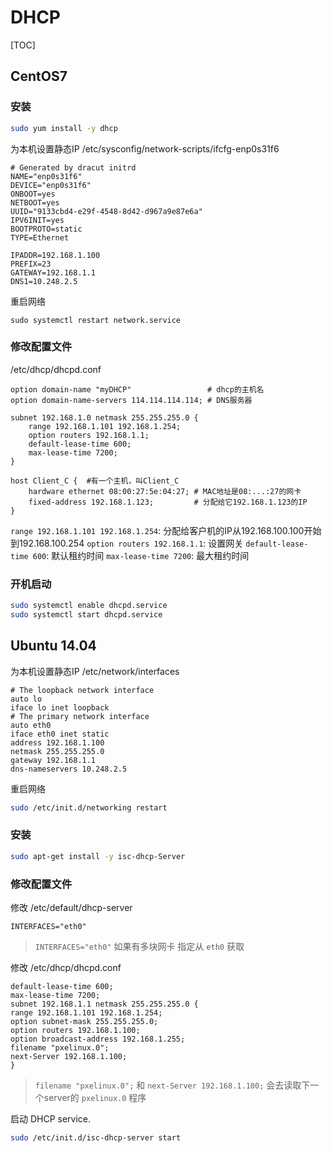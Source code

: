 # DHCP
[TOC]

## CentOS7
### 安装
```sh
sudo yum install -y dhcp
```

为本机设置静态IP
/etc/sysconfig/network-scripts/ifcfg-enp0s31f6
```
# Generated by dracut initrd
NAME="enp0s31f6"
DEVICE="enp0s31f6"
ONBOOT=yes
NETBOOT=yes
UUID="9133cbd4-e29f-4548-8d42-d967a9e87e6a"
IPV6INIT=yes
BOOTPROTO=static
TYPE=Ethernet

IPADDR=192.168.1.100
PREFIX=23
GATEWAY=192.168.1.1
DNS1=10.248.2.5
```

重启网络
```
sudo systemctl restart network.service
```

### 修改配置文件
/etc/dhcp/dhcpd.conf
```
option domain-name "myDHCP"                 # dhcp的主机名
option domain-name-servers 114.114.114.114; # DNS服务器

subnet 192.168.1.0 netmask 255.255.255.0 {
    range 192.168.1.101 192.168.1.254;
    option routers 192.168.1.1; 
    default-lease-time 600;
    max-lease-time 7200;
}

host Client_C {  #有一个主机，叫Client_C
    hardware ethernet 08:00:27:5e:04:27; # MAC地址是08:...:27的网卡
    fixed-address 192.168.1.123;         # 分配给它192.168.1.123的IP
}
```

`range 192.168.1.101 192.168.1.254`: 分配给客户机的IP从192.168.100.100开始到192.168.100.254
`option routers 192.168.1.1`: 设置网关
`default-lease-time 600`:  默认租约时间
`max-lease-time 7200`:  最大租约时间


### 开机启动
```sh
sudo systemctl enable dhcpd.service
sudo systemctl start dhcpd.service
```

## Ubuntu 14.04

为本机设置静态IP
/etc/network/interfaces
```
# The loopback network interface
auto lo
iface lo inet loopback
# The primary network interface
auto eth0
iface eth0 inet static
address 192.168.1.100
netmask 255.255.255.0
gateway 192.168.1.1
dns-nameservers 10.248.2.5
```

重启网络
```bash
sudo /etc/init.d/networking restart
```

### 安装
```bash
sudo apt-get install -y isc-dhcp-Server
```

### 修改配置文件
修改 /etc/default/dhcp-server
```
INTERFACES="eth0"
```

> `INTERFACES="eth0"` 如果有多块网卡 指定从 `eth0` 获取

修改 /etc/dhcp/dhcpd.conf
```
default-lease-time 600;
max-lease-time 7200;
subnet 192.168.1.1 netmask 255.255.255.0 {
range 192.168.1.101 192.168.1.254;
option subnet-mask 255.255.255.0;
option routers 192.168.1.100;
option broadcast-address 192.168.1.255;
filename "pxelinux.0";
next-Server 192.168.1.100;
}
```

> `filename "pxelinux.0";` 和 `next-Server 192.168.1.100;` 会去读取下一个server的 `pxelinux.0` 程序

启动 DHCP service.
```bash
sudo /etc/init.d/isc-dhcp-server start
```





